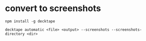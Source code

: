 # convert to screenshots

```
npm install -g decktape

decktape automatic <file> <output> --screenshots --screenshots-directory <dir>
```
